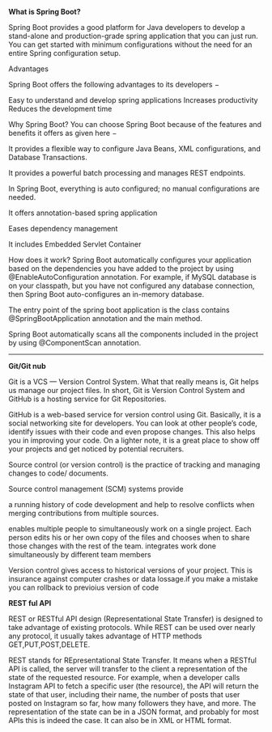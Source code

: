 **What is Spring Boot?**

Spring Boot provides a good platform for Java developers to develop a stand-alone and production-grade spring application that you can just run. You can get started with minimum configurations without the need for an entire Spring configuration setup.

Advantages

Spring Boot offers the following advantages to its developers −

Easy to understand and develop spring applications
Increases productivity
Reduces the development time


Why Spring Boot?
You can choose Spring Boot because of the features and benefits it offers as given here −

It provides a flexible way to configure Java Beans, XML configurations, and Database Transactions.

It provides a powerful batch processing and manages REST endpoints.

In Spring Boot, everything is auto configured; no manual configurations are needed.

It offers annotation-based spring application

Eases dependency management

It includes Embedded Servlet Container

How does it work?
Spring Boot automatically configures your application based on the dependencies you have added to the project by using @EnableAutoConfiguration annotation. For example, if MySQL database is on your classpath, but you have not configured any database connection, then Spring Boot auto-configures an in-memory database.

The entry point of the spring boot application is the class contains @SpringBootApplication annotation and the main method.

Spring Boot automatically scans all the components included in the project by using @ComponentScan annotation.

********************************************************************************************
**Git/Git nub**

Git is a VCS — Version Control System. What that really means is, Git helps us manage our project files.
In short, Git is Version Control System and GitHub is a hosting service for Git Repositories.

GitHub is a web-based service for version control using Git. Basically, it is a social networking site for developers. 
You can look at other people’s code, identify issues with their code and even propose changes. 
This also helps you in improving your code. On a lighter note, 
it is a great place to show off your projects and get noticed by potential recruiters.


Source control (or version control) is the practice of tracking and managing
changes to code/ documents.

Source control management (SCM) systems provide

a running history of code development and help to resolve conflicts when merging
contributions from multiple sources.

enables multiple people to simultaneously work on a single project. Each person
edits his or her own copy of the files and chooses when to share those changes with
the rest of the team. integrates work done simultaneously by different team
members

Version control gives access to historical versions of your project. This is insurance
against computer crashes or data lossage.if you make a mistake you can rollback to previoius version of code

**REST ful API**

REST or RESTful API design (Representational State Transfer) is designed to take advantage of existing protocols. While REST can be used over nearly any protocol, 
it usually takes advantage of HTTP methods GET,PUT,POST,DELETE.

REST stands for REpresentational State Transfer.
It means when a RESTful API is called, the server will transfer to the client a representation of the state of the requested resource.
For example, when a developer calls Instagram API to fetch a specific user (the resource), the API will return the state of that user, including their name, the number of posts that user posted on Instagram so far, how many followers they have, and more.
The representation of the state can be in a JSON format, and probably for most APIs this is indeed the case. It can also be in XML or HTML format.
